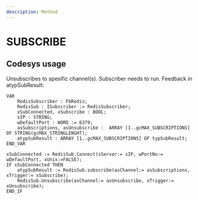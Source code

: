 ```yaml
---
description: Method
---
```


# SUBSCRIBE

## Codesys usage

Unsubscribes to spesific channel(s). Subscriber needs to run. Feedback in atypSubResult:

```
VAR	
	RedisSubscriber : FbRedis;
	RedisSub : ISubscriber := RedisSubscriber;
	xSubConnected, xSubscribe : BOOL;
	sIP : STRING; 
	wDefaultPort : WORD := 6379;
	asSubscriptions, asUnsubscribe :  ARRAY [1..gcMAX_SUBSCRIPTIONS] OF STRING(gcMAX_STRINGLENGHT);
	atypSubResult : ARRAY [1..gcMAX_SUBSCRIPTIONS] OF typSubResult;
END_VAR
```

```
xSubConnected := RedisSub.Connect(sServer:= sIP, wPortNo:= wDefaultPort, xUnix:=FALSE);
IF xSubConnected THEN
	atypSubResult := RedisSub.subscribe(asChannel:= asSubscriptions, xTrigger:= xSubscribe);
	RedisSub.Unsubscribe(asChannel:= asUnsubscribe, xTrigger:= xUnsubscribe); 
END_IF
```

